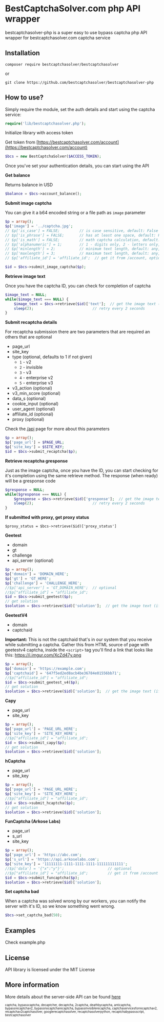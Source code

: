 BestCaptchaSolver.com php API wrapper
=========================================

bestcaptchasolver-php is a super easy to use bypass captcha php API wrapper for bestcaptchasolver.com captcha service

## Installation

    composer require bestcaptchasolver/bestcaptchasolver

or
    
    git clone https://github.com/bestcaptchasolver/bestcaptchasolver-php

## How to use?

Simply require the module, set the auth details and start using the captcha service:

``` php
require('lib/bestcaptchasolver.php'); 
```

Initialize library with access token

Get token from [https://bestcaptchasolver.com/account](https://bestcaptchasolver.com/account)
``` php
$bcs = new BestCaptchaSolver($ACCESS_TOKEN);   
```

Once you've set your authentication details, you can start using the API

**Get balance**

Returns balance in USD
``` php
$balance = $bcs->account_balance();
```

**Submit image captcha**

You can give it a b64 encoded string or a file path as `image` parameter

``` php
$p = array();
$p['image'] = '../captcha.jpg';
// $p['is_case'] = FALSE;         // is case sensitive, default: False
// $p['is_phrase'] = FALSE;       // has at least one space, default: FALSE, optional
// $p['is_math'] = FALSE;         // math captcha calculation, default: FALSE, optional
// $p['alphanumeric'] = 1;        // 1 - digits only, 2 - letters only, default: all, optional
// $p['minlength'] = 2;           // minimum text length, default: any, optional
// $p['maxlength'] = 3;           // maximum text length, default: any, optional
// $p['affiliate_id'] = 'affiliate_id';  // get it from /account, optional

$id = $bcs->submit_image_captcha($p);
```

**Retrieve image text**

Once you have the captcha ID, you can check for completion of captcha
```php
$image_text = NULL;
while($image_text === NULL) {
    $image_text = $bcs->retrieve($id)['text'];  // get the image text (if completed)
    sleep(2);                           // retry every 2 seconds
}
```

**Submit recaptcha details**

For recaptcha submission there are two parameters that are required an others that are optional
- page_url
- site_key
- type (optional, defaults to 1 if not given)
    - `1` - v2
    - `2` - invisible
    - `3` - v3
    - `4` - enterprise v2
    - `5` - enterprise v3
- v3_action (optional)
- v3_min_score (optional)
- data_s (optional)
- cookie_input (optional)
- user_agent (optional)
- affiliate_id (optional)
- proxy (optional)

Check the [/api](https://bestcaptchasolver.com/api) page for more about this parameters

``` php
$p = array();
$p['page_url'] = $PAGE_URL;
$p['site_key'] = $SITE_KEY;
$id = $bcs->submit_recaptcha($p);
```

**Retrieve recaptcha gresponse**

Just as the image captcha, once you have the ID, you can start checking for it's
completion using the same retrieve method. The response (when ready) will be a gresponse code

```php
$gresponse = NULL;
while($gresponse === NULL) {
    $gresponse = $bcs->retrieve($id)['gresponse'];  // get the image text (if completed)
    sleep(2);                           // retry every 2 seconds
}
```

**If submitted with proxy, get proxy status**
```
$proxy_status = $bcs->retrieve($id)['proxy_status']
```

**Geetest**
- domain
- gt
- challenge
- api_server (optional)

```php
$p = array();
$p['domain'] = 'DOMAIN_HERE';
$p['gt'] = 'GT_HERE';
$p['challenge'] = 'CHALLENGE_HERE';
//$p['api_server'] = 'GT_DOMAIN_HERE';  // optional
//$p["affiliate_id"] = "affiliate_id";
$id = $bcs->submit_geetest($p);
// get solution
$solution = $bcs->retrieve($id)['solution'];  // get the image text (if completed)
```


**GeetestV4**
- domain
- captchaid

**Important:** This is not the captchaid that's in our system that you receive while submitting a captcha. Gather this from HTML source of page with geetestv4 captcha, inside the `<script>` tag you'll find a link that looks like this: https://i.imgur.com/XcZd47y.png

```php
$p = array();
$p['domain'] = 'https://example.com';
$p['captchaid'] = '647f5ed2ed8acb4be36784e01556bb71';
//$p["affiliate_id"] = "affiliate_id";
$id = $bcs->submit_geetest_v4($p);
// get solution
$solution = $bcs->retrieve($id)['solution'];  // get the image text (if completed)
```

**Capy**
- page_url
- site_key

```php
$p = array();
$p['page_url'] = 'PAGE_URL_HERE';
$p['site_key'] = 'SITE_KEY_HERE';
//$p["affiliate_id"] = "affiliate_id";
$id = $bcs->submit_capy($p);
// get solution
$solution = $bcs->retrieve($id)['solution'];
```

**hCaptcha**
- page_url
- site_key

```php
$p = array();
$p['page_url'] = 'PAGE_URL_HERE';
$p['site_key'] = 'SITE_KEY_HERE';
//$p["affiliate_id"] = "affiliate_id";
$id = $bcs->submit_hcaptcha($p);
// get solution
$solution = $bcs->retrieve($id)['solution'];
```

**FunCaptcha (Arkose Labs)**
- page_url
- s_url
- site_key

```php
$p = array();
$p['page_url'] = 'https://abc.com';
$p['s_url'] = 'https://api.arkoselabs.com';
$p['site_key'] = '11111111-1111-1111-1111-111111111111';
//$p['data'] = '{"x":"y"}';                    // optional
//$p["affiliate_id"] = "affiliate_id";         // get it from /account
$id = $bcs->submit_funcaptcha($p);
$solution = $bcs->retrieve($id)['solution'];
```

**Set captcha bad**

When a captcha was solved wrong by our workers, you can notify the server with it's ID,
so we know something went wrong.

``` php
$bcs->set_captcha_bad(50); 
```

## Examples
Check example.php

## License
API library is licensed under the MIT License

## More information
More details about the server-side API can be found [here](https://bestcaptchasolver.com/api)


<sup><sub>captcha, bypasscaptcha, decaptcher, decaptcha, 2captcha, deathbycaptcha, anticaptcha, 
bypassrecaptchav2, bypassnocaptcharecaptcha, bypassinvisiblerecaptcha, captchaservicesforrecaptchav2, 
recaptchav2captchasolver, googlerecaptchasolver, recaptchasolverpython, recaptchabypassscript, bestcaptchasolver</sup></sub>

